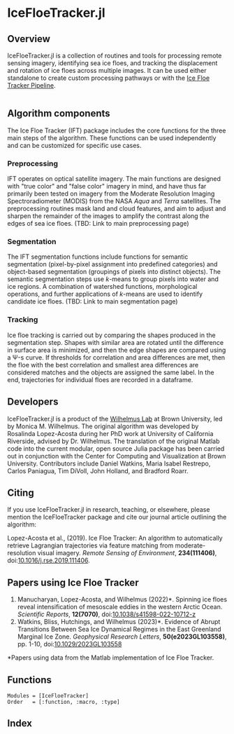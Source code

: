 # IceFloeTracker.jl

## Overview
IceFloeTracker.jl is a collection of routines and tools for processing remote sensing imagery, identifying sea ice floes, and tracking the displacement and rotation of ice floes across multiple images. It can be used either standalone to create custom processing pathways or with the [Ice Floe Tracker Pipeline](https://github.com/WilhelmusLab/ice-floe-tracker-pipeline).

```@contents
```

## Algorithm components
The Ice Floe Tracker (IFT) package includes the core functions for the three main steps of the algorithm. These functions can be used independently and can be customized for specific use cases. 

### Preprocessing
IFT operates on optical satellite imagery. The main functions are designed with "true color" and "false color" imagery in mind, and have thus far primarily been tested on imagery from the Moderate Resolution Imaging Spectroradiometer (MODIS) from the NASA _Aqua_ and _Terra_ satellites. The preprocessing routines mask land and cloud features, and aim to adjust and sharpen the remainder of the images to amplify the contrast along the edges of sea ice floes. (TBD: Link to main preprocessing page)

### Segmentation
The IFT segmentation functions include functions for semantic segmentation (pixel-by-pixel assignment into predefined categories) and object-based segmentation (groupings of pixels into distinct objects). The semantic segmentation steps use $k$-means to group pixels into water and ice regions. A combination of watershed functions, morphological operations, and further applications of $k$-means are used to identify candidate ice floes. (TBD: Link to main segmentation page)

### Tracking
Ice floe tracking is carried out by comparing the shapes produced in the segmentation step. Shapes with similar area are rotated until the difference in surface area is minimized, and then the edge shapes are compared using a Ѱ-s curve. If thresholds for correlation and area differences are met, then the floe with the best correlation and smallest area differences are considered matches and the objects are assigned the same label. In the end, trajectories for individual floes are recorded in a dataframe.



## Developers
IceFloeTracker.jl is a product of the [Wilhelmus Lab](https://www.wilhelmuslab.me) at Brown University, led by Monica M. Wilhelmus. The original algorithm was developed by Rosalinda Lopez-Acosta during her PhD work at University of California Riverside, advised by Dr. Wilhelmus. The translation of the original Matlab code into the current modular, open source Julia package has been carried out in conjunction with the Center for Computing and Visualization at Brown University. Contributors include Daniel Watkins, Maria Isabel Restrepo, Carlos Paniagua, Tim DiVoll, John Holland, and Bradford Roarr.

## Citing

If you use IceFloeTracker.jl in research, teaching, or elsewhere, please mention the IceFloeTracker package and cite our journal article outlining the algorithm:

Lopez-Acosta et al., (2019). Ice Floe Tracker: An algorithm to automatically retrieve Lagrangian trajectories via feature matching from moderate-resolution visual imagery. _Remote Sensing of Environment_, **234(111406)**, doi:[10.1016/j.rse.2019.111406](https://doi.org/10.1016/j.rse.2019.111406).

## Papers using Ice Floe Tracker
1. Manucharyan, Lopez-Acosta, and Wilhelmus (2022)\*. Spinning ice floes reveal intensification of mesoscale eddies in the western Arctic Ocean. _Scientific Reports_, **12(7070)**, doi:[10.1038/s41598-022-10712-z](https://doi.org/10.1038/s41598-022-10712-z)
2. Watkins, Bliss, Hutchings, and Wilhelmus (2023)\*. Evidence of Abrupt Transitions Between Sea Ice Dynamical Regimes in the East Greenland Marginal Ice Zone. _Geophysical Research Letters_, **50(e2023GL103558)**, pp. 1-10, doi:[10.1029/2023GL103558](https://agupubs.onlinelibrary.wiley.com/doi/10.1029/2023GL103558)

\*Papers using data from the Matlab implementation of Ice Floe Tracker.

## Functions
```@autodocs
Modules = [IceFloeTracker]
Order   = [:function, :macro, :type]
```

## Index
```@index
```
